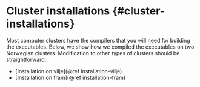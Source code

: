 Cluster installations {#cluster-installations}
=====================

Most computer clusters have the compilers that you will need for building the executables. Below, we show how we compiled the executables on two Norwegian clusters. Modification to other types of clusters should be straightforward. 

* [Installation on vilje](@ref installation-vilje)
* [Installation on fram](@ref installation-fram)
